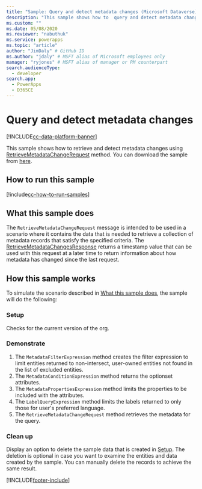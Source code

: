 ```yaml
---
title: "Sample: Query and detect metadata changes (Microsoft Dataverse) | Microsoft Docs" # Intent and product brand in a unique string of 43-59 chars including spaces
description: "This sample shows how to  query and detect metadata changes" # 115-145 characters including spaces. This abstract displays in the search result.
ms.custom: ""
ms.date: 05/08/2020
ms.reviewer: "nabuthuk"
ms.service: powerapps
ms.topic: "article"
author: "JimDaly" # GitHub ID
ms.author: "jdaly" # MSFT alias of Microsoft employees only
manager: "ryjones" # MSFT alias of manager or PM counterpart
search.audienceType: 
  - developer
search.app: 
  - PowerApps
  - D365CE
---
```


# Query and detect metadata changes


[!INCLUDE[cc-data-platform-banner](../../../../includes/cc-data-platform-banner.md)]

This sample shows how to retrieve and detect metadata changes using [RetrieveMetadataChangeRequest](/dotnet/api/microsoft.xrm.sdk.messages.retrievemetadatachangesrequest?view=dynamics-general-ce-9) method. You can download the sample from [here](https://github.com/microsoft/PowerApps-Samples/tree/master/cds/orgsvc/C%23/MetadataQuery).

## How to run this sample

[!include[cc-how-to-run-samples](../../includes/cc-how-to-run-samples.md)]

## What this sample does

The `RetrieveMetadataChangeRequest` message is intended to be used in a scenario where it contains the data  that is needed to retrieve a collection of metadata records that satisfy the specified criteria. The [RetrieveMetadataChangesResponse](/dotnet/api/microsoft.xrm.sdk.messages.retrievemetadatachangesresponse?view=dynamics-general-ce-9) returns a timestamp value that can be used with this request at a later time to return information about how metadata has changed since the last request.

## How this sample works

To simulate the scenario described in [What this sample does](#what-this-sample-does), the sample will do the following:

### Setup

Checks for the current version of the org.

### Demonstrate

1. The `MetadataFilterExpression` method creates the filter expression to limit entities returned to non-intersect, user-owned entities not found in the list of excluded entities. 
2. The `MetadataConditionExpression` method returns the optionset attributes.
3. The `MetadataPropertiesExpression` method limits the properties to be included with the attributes.
4. The `LabelQueryExpression` method limits the labels returned to only those for user's preferred language.
5. The `RetrieveMetadataChangeRequest` method retrieves the metadata for the query.


### Clean up

Display an option to delete the sample data that is created in [Setup](#setup). The deletion is optional in case you want to examine the entities and data created by the sample. You can manually delete the records to achieve the same result.


[!INCLUDE[footer-include](../../../../includes/footer-banner.md)]